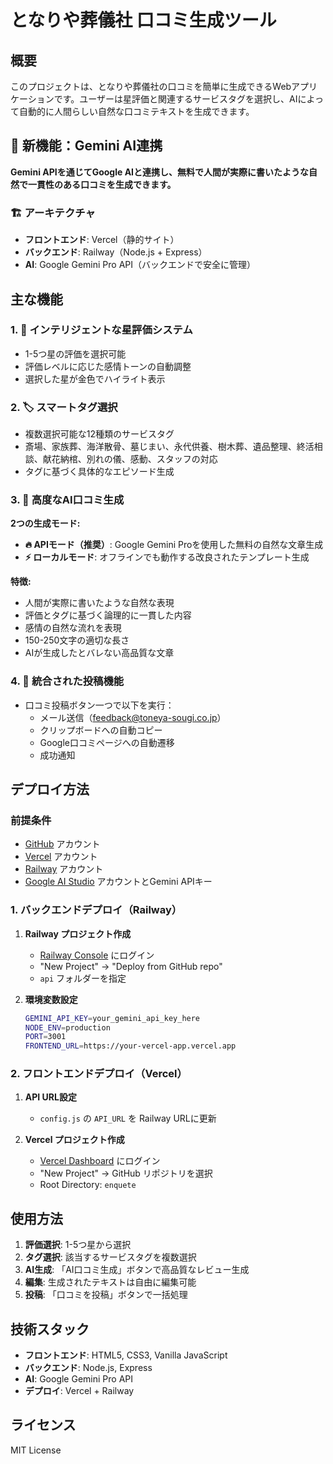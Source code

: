 # となりや葬儀社 口コミ生成ツール

## 概要
このプロジェクトは、となりや葬儀社の口コミを簡単に生成できるWebアプリケーションです。ユーザーは星評価と関連するサービスタグを選択し、AIによって自動的に人間らしい自然な口コミテキストを生成できます。

## 🚀 新機能：Gemini AI連携
**Gemini APIを通じてGoogle AIと連携し、無料で人間が実際に書いたような自然で一貫性のある口コミを生成できます。**

### 🏗️ アーキテクチャ
- **フロントエンド**: Vercel（静的サイト）
- **バックエンド**: Railway（Node.js + Express）
- **AI**: Google Gemini Pro API（バックエンドで安全に管理）

## 主な機能

### 1. 🌟 インテリジェントな星評価システム
- 1-5つ星の評価を選択可能
- 評価レベルに応じた感情トーンの自動調整
- 選択した星が金色でハイライト表示

### 2. 🏷️ スマートタグ選択
- 複数選択可能な12種類のサービスタグ
- 斎場、家族葬、海洋散骨、墓じまい、永代供養、樹木葬、遺品整理、終活相談、献花納棺、別れの儀、感動、スタッフの対応
- タグに基づく具体的なエピソード生成

### 3. 🤖 高度なAI口コミ生成
**2つの生成モード:**
- **🔥 APIモード（推奨）**: Google Gemini Proを使用した無料の自然な文章生成
- **⚡ ローカルモード**: オフラインでも動作する改良されたテンプレート生成

**特徴:**
- 人間が実際に書いたような自然な表現
- 評価とタグに基づく論理的に一貫した内容
- 感情の自然な流れを表現
- 150-250文字の適切な長さ
- AIが生成したとバレない高品質な文章

### 4. 📧 統合された投稿機能
- 口コミ投稿ボタン一つで以下を実行：
  - メール送信（feedback@toneya-sougi.co.jp）
  - クリップボードへの自動コピー
  - Google口コミページへの自動遷移
  - 成功通知

## デプロイ方法

### 前提条件
- [GitHub](https://github.com/) アカウント
- [Vercel](https://vercel.com/) アカウント
- [Railway](https://railway.app/) アカウント
- [Google AI Studio](https://aistudio.google.com/) アカウントとGemini APIキー

### 1. バックエンドデプロイ（Railway）

1. **Railway プロジェクト作成**
   - [Railway Console](https://railway.app/dashboard) にログイン
   - "New Project" → "Deploy from GitHub repo"
   - `api` フォルダーを指定

2. **環境変数設定**
   ```bash
   GEMINI_API_KEY=your_gemini_api_key_here
   NODE_ENV=production
   PORT=3001
   FRONTEND_URL=https://your-vercel-app.vercel.app
   ```

### 2. フロントエンドデプロイ（Vercel）

1. **API URL設定**
   - `config.js` の `API_URL` を Railway URLに更新

2. **Vercel プロジェクト作成**
   - [Vercel Dashboard](https://vercel.com/dashboard) にログイン
   - "New Project" → GitHub リポジトリを選択
   - Root Directory: `enquete`

## 使用方法

1. **評価選択**: 1-5つ星から選択
2. **タグ選択**: 該当するサービスタグを複数選択
3. **AI生成**: 「AI口コミ生成」ボタンで高品質なレビュー生成
4. **編集**: 生成されたテキストは自由に編集可能
5. **投稿**: 「口コミを投稿」ボタンで一括処理

## 技術スタック

- **フロントエンド**: HTML5, CSS3, Vanilla JavaScript
- **バックエンド**: Node.js, Express
- **AI**: Google Gemini Pro API
- **デプロイ**: Vercel + Railway

## ライセンス
MIT License